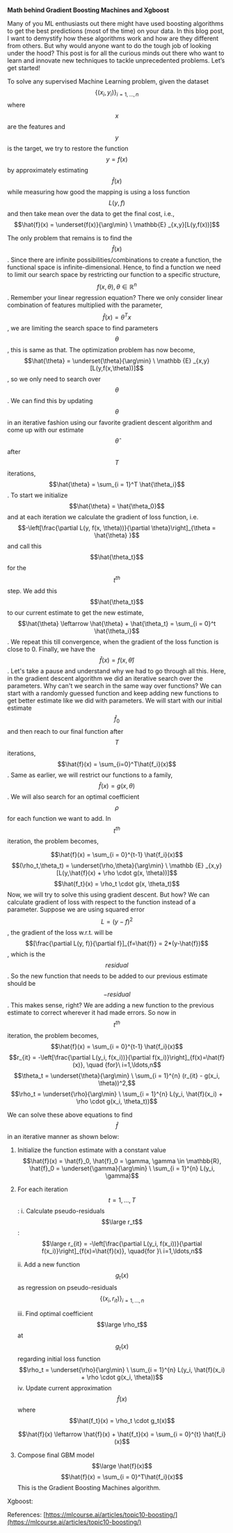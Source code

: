 **Math behind Gradient Boosting Machines and Xgboost**

Many of you ML enthusiasts out there might have used boosting algorithms to get the best predictions (most of the time) on your data. In this blog post, I want to demystify how these algorithms work and how are they different from others. But why would anyone want to do the tough job of looking under the hood? This post is for all the curious minds out there who want to learn and innovate new techniques to tackle unprecedented problems. Let’s get started!

To solve any supervised Machine Learning problem, given the dataset $$\left\{ (x_i, y_i) \right\}_{i=1, \ldots,n}$$ where $$x$$ are the features and $$y$$ is the target, we try to restore the function $$y = f(x)$$ by approximately estimating $$\hat{f}(x)$$ while measuring how good the mapping is using a loss function $$L(y,f)$$ and then take mean over the data to get the final cost, i.e., 
$$\hat{f}(x) = \underset{f(x)}{\arg\min} \ \mathbb{E} _{x,y}[L(y,f(x))]$$

The only problem that remains is to find the $$\hat{f}(x)$$. Since there are infinite possibilities/combinations to create a function, the functional space is infinite-dimensional. Hence, to find a function we need to limit our search space by restricting our function to a specific structure, $$f(x,\theta), \theta \in \mathbb{R}^n$$. Remember your linear regression equation? There we only consider linear combination of features multiplied with the parameter, $$\hat{f}(x) = \theta^Tx$$, we are limiting the search space to find parameters $$\theta$$, this is same as that. The optimization problem has now become,
$$\hat{\theta} = \underset{\theta}{\arg\min} \ \mathbb {E} _{x,y}[L(y,f(x,\theta))]$$, so we only need to search over $$\theta$$. 
We can find this by updating $$\theta$$  in an iterative fashion using our favorite gradient descent algorithm and come up with our estimate $$\hat{\theta}$$ after $$T$$ iterations, $$\hat{\theta} = \sum_{i = 1}^T \hat{\theta_i}$$. To start we initialize $$\hat{\theta} = \hat{\theta_0}$$ and at each iteration we calculate the gradient of loss function, i.e. $$-\left[\frac{\partial L(y, f(x, \theta))}{\partial \theta}\right]_{\theta = \hat{\theta} }$$ and call this $$\hat{\theta_t}$$ for the $$t^{th}$$  step. We add this $$\hat{\theta_t}$$ to our current estimate to get the new estimate, $$\hat{\theta} \leftarrow \hat{\theta} + \hat{\theta_t} = \sum_{i = 0}^t \hat{\theta_i}$$ . We repeat this till convergence, when the gradient of the loss function is close to 0. Finally, we have the $$\hat{f}(x) = f(x, \hat{\theta})$$.
Let's take a pause and understand why we had to go through all this. Here, in the gradient descent algorithm we did an iterative search over the parameters. Why can't we search in the same way over functions? We can start with a randomly guessed function and keep adding new functions to get better estimate like we did with parameters. We will start with our initial estimate $$\hat{f}_0$$  and then reach to our final function after $$T$$ iterations, $$\hat{f}(x) = \sum_{i=0}^T\hat{f_i}(x)$$.
Same as earlier, we will restrict our functions to a family, $$\hat{f}(x) = g(x,\theta)$$. We will also search for an optimal coefficient $$\rho$$ for each function we want to add. In  $$t^{th}$$ iteration, the problem becomes,

$$\hat{f}(x) = \sum_{i = 0}^{t-1} \hat{f_i}(x)$$
$$(\rho_t,\theta_t) = \underset{\rho,\theta}{\arg\min} \ \mathbb {E} _{x,y}[L(y,\hat{f}(x) + \rho \cdot g(x, \theta))]$$
$$\hat{f_t}(x) = \rho_t \cdot g(x, \theta_t)$$
Now, we will try to solve this using gradient descent. But how? We can calculate gradient of loss with respect to the function instead of a parameter. Suppose we are using squared error $$L = (y-f)^2$$, the gradient of the loss w.r.t. will be $$[\frac{\partial L(y, f)}{\partial f}]_{f=\hat{f}} = 2*(y-\hat{f})$$, which is the $$residual$$. So the new function that needs to be added to our previous estimate should be $$-residual$$. This makes sense, right? We are adding a new function to the previous estimate to correct wherever it had made errors. So now in  $$t^{th}$$ iteration, the problem becomes,
$$\hat{f}(x) = \sum_{i = 0}^{t-1} \hat{f_i}(x)$$
$$r_{it} = -\left[\frac{\partial L(y_i, f(x_i))}{\partial f(x_i)}\right]_{f(x)=\hat{f}(x)}, \quad {for}\ i=1,\ldots,n$$
$$\theta_t = \underset{\theta}{\arg\min} \ \sum_{i = 1}^{n} (r_{it} - g(x_i, \theta))^2,$$
$$\rho_t = \underset{\rho}{\arg\min} \ \sum_{i = 1}^{n} L(y_i, \hat{f}(x_i) + \rho \cdot g(x_i, \theta_t))$$

We can solve these above equations to find $$\hat{f}$$ in an iterative manner as shown below:
1. Initialize the function estimate with a constant value$$\hat{f}(x) = \hat{f}_0, \hat{f}_0 = \gamma, \gamma \in \mathbb{R}, \hat{f}_0 = \underset{\gamma}{\arg\min} \ \sum_{i = 1}^{n} L(y_i, \gamma)$$</li>
2. For each iteration $$t = 1, \dots, T$$:
	i. Calculate pseudo-residuals $$\large r_t$$:
	 $$\large r_{it} = -\left[\frac{\partial L(y_i, f(x_i))}{\partial f(x_i)}\right]_{f(x)=\hat{f}(x)}, \quad{for }\ i=1,\ldots,n$$</li>
	ii. Add a new function $$g_t(x)$$ as regression on pseudo-residuals $$\left\{ (x_i, r_{it}) \right\}_{i=1, \ldots,n}$$</li>

	iii. Find optimal coefficient $$\large \rho_t$$ at $$g_t(x)$$ regarding initial loss function
	$$\rho_t = \underset{\rho}{\arg\min} \ \sum_{i = 1}^{n} L(y_i, \hat{f}(x_i) + \rho \cdot g(x_i, \theta))$$
	iv. Update current approximation $$\hat{f}(x)$$ where $$\hat{f_t}(x) = \rho_t \cdot g_t(x)$$

      $$\hat{f}(x) \leftarrow \hat{f}(x) + \hat{f_t}(x) = \sum_{i = 0}^{t}   \hat{f_i}(x)$$
3. Compose final GBM model $$\large \hat{f}(x)$$
$$\hat{f}(x) = \sum_{i = 0}^T\hat{f_i}(x)$$
This is the Gradient Boosting Machines algorithm.

Xgboost:





References:
[https://mlcourse.ai/articles/topic10-boosting/](https://mlcourse.ai/articles/topic10-boosting/)



